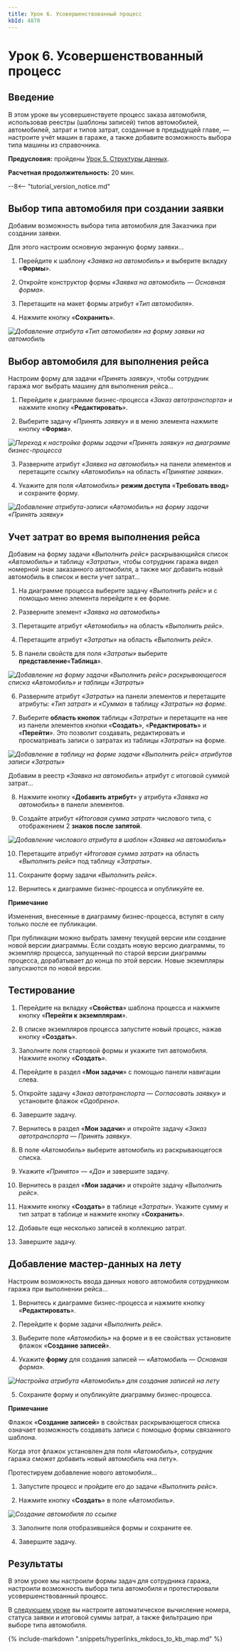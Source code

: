 ```yaml
---
title: Урок 6. Усовершенствованный процесс
kbId: 4870
---
```


# Урок 6. Усовершенствованный процесс

## Введение

В этом уроке вы усовершенствуете процесс заказа автомобиля, использовав реестры (шаблоны записей) типов автомобилей, автомобилей, затрат и типов затрат, созданные в предыдущей главе, — настроите учёт машин в гараже, а также добавите возможность выбора типа машины из справочника.

**Предусловия:** пройдены [Урок 5. Структуры данных](https://kb.comindware.ru/article.php?id=4869).

**Расчетная продолжительность:** 20 мин.

--8<-- "tutorial_version_notice.md"

## Выбор типа автомобиля при создании заявки

Добавим возможность выбора типа автомобиля для Заказчика при создании заявки.

Для этого настроим основную экранную форму заявки…

1. Перейдите к шаблону *«Заявка на автомобиль»* и выберите вкладку «**Формы**».

2. Откройте конструктор формы *«Заявка на автомобиль — Основная форма»*.

3. Перетащите на макет формы атрибут *«Тип автомобиля»*.

4. Нажмите кнопку «**Сохранить**».

_![Добавление атрибута «Тип автомобиля» на форму заявки на автомобиль](https://kb.comindware.ru/assets/img_6243638b64bb5.png)_

## Выбор автомобиля для выполнения рейса

Настроим форму для задачи *«Принять заявку»*, чтобы сотрудник гаража мог выбрать машину для выполнения рейса…

1. Перейдите к диаграмме бизнес-процесса *«Заказ автотранспорта»* и нажмите кнопку «**Редактировать**».

2. Выберите задачу *«Принять заявку»* и в меню элемента нажмите кнопку «**Форма**».

_![Переход к настройке формы задачи «Принять заявку» на диаграмме бизнес-процесса](https://kb.comindware.ru/assets/img_6311c2bd7100c.png)_

3. Разверните атрибут *«Заявка на автомобиль»* на панели элементов и перетащите ссылку *«Автомобиль»* на область *«Принятие заявки»*.

4. Укажите для поля *«Автомобиль»* **режим доступа** «**Требовать ввод**» и сохраните форму.

_![Добавление атрибута-записи «Автомобиль» на форму задачи «Принять заявку»](https://kb.comindware.ru/assets/img_6243655bcc67c.png)_

## Учет затрат во время выполнения рейса

Добавим на форму задачи *«Выполнить рейс»* раскрывающийся список *«Автомобиль»* и таблицу *«Затраты»*, чтобы сотрудник гаража видел номерной знак заказанного автомобиля, а также мог добавить новый автомобиль в список и вести учет затрат…

1. На диаграмме процесса выберите задачу *«Выполнить рейс»* и с помощью меню элемента перейдите к ее форме.

2. Разверните элемент *«Заявка на автомобиль»*

3. Перетащите атрибут *«Автомобиль»* на область *«Выполнить рейс».*

4. Перетащите атрибут *«Затраты»* на область *«Выполнить рейс».*

5. В панели свойств для поля *«Затраты»* выберите **представление**«**Таблица**».

_![Добавление на форму задачи «Выполнить рейс» раскрывающегося списка «Автомобиль» и таблицы «Затраты»](https://kb.comindware.ru/assets/img_62436844c3a8e.png)_

6. Разверните атрибут *«Затраты»* на панели элементов и перетащите атрибуты: *«Тип затрат»* и *«Сумма»* в таблицу *«Затраты» на форме.*

7. Выберите **область кнопок** таблицы *«Затраты»* и перетащите на нее из панели элементов кнопки «**Создать**», «**Редактировать**» и «**Перейти**». Это позволит создавать, редактировать и просматривать записи о затратах из таблицы *«Затраты»* на форме.

_![Добавление в таблицу на форме задачи «Выполнить рейс» атрибутов записи «Затраты»](https://kb.comindware.ru/assets/img_62436a3154517.png)_

Добавим в реестр *«Заявка на автомобиль»* атрибут с итоговой суммой затрат…

8. Нажмите кнопку «**Добавить атрибут**» у атрибута *«Заявка на автомобиль»* в панели элементов.

9. Создайте атрибут *«Итоговая сумма затрат»* числового типа, с отображением 2 **знаков после запятой**.

_![Добавление числового атрибута в шаблон «Заявка на автомобиль»](https://kb.comindware.ru/assets/img_6311c609a66c7.png)_

10. Перетащите атрибут *«Итоговая сумма затрат»* на область *«Выполнить рейс»* под таблицу *«Затраты»*.

11. Сохраните форму задачи *«Выполнить рейс»*.

12. Вернитесь к диаграмме бизнес-процесса и опубликуйте ее.

**Примечание**

Изменения, внесенные в диаграмму бизнес-процесса, вступят в силу только после ее публикации. 

При публикации можно выбрать замену текущей версии или создание новой версии диаграммы.
Если создать новую версию диаграммы, то экземпляр процесса, запущенный по старой версии диаграммы процесса, дорабатывает до конца по этой версии.
Новые экземпляры запускаются по новой версии.

## Тестирование

1. Перейдите на вкладку «**Свойства**» шаблона процесса и нажмите кнопку «**Перейти к экземплярам**».

2. В списке экземпляров процесса запустите новый процесс, нажав кнопку «**Создать**».

3. Заполните поля стартовой формы и укажите тип автомобиля. Нажмите кнопку «**Создать**».

4. Перейдите в раздел «**Мои задачи**» с помощью панели навигации слева.

5. Откройте задачу *«Заказ автотранспорта — Согласовать заявку»* и установите флажок *«Одобрено».*

6. Завершите задачу.

7. Вернитесь в раздел «**Мои задачи**» и откройте задачу *«Заказ автотранспорта — Принять заявку».*

8. В поле *«Автомобиль»* выберите автомобиль из раскрывающегося списка.

9. Укажите *«Принято» — «Да»* и завершите задачу.

10. Вернитесь в раздел «**Мои задачи**» и откройте задачу *«Выполнить рейс».*

11. Нажмите кнопку «**Создать**» в таблице *«Затраты»*. Укажите сумму и тип затрат в таблице и нажмите кнопку «**Сохранить**».

12. Добавьте еще несколько записей в коллекцию затрат.

13. Завершите задачу.

## Добавление мастер-данных на лету

Настроим возможность ввода данных нового автомобиля сотрудником гаража при выполнении рейса…

1. Вернитесь к диаграмме бизнес-процесса и нажмите кнопку «**Редактировать**».

2. Перейдите к форме задачи *«Выполнить рейс».*

3. Выберите поле *«Автомобиль»* на форме и в ее свойствах установите флажок «**Создание записей**».

4. Укажите **форму** для создания записей — *«Автомобиль — Основная форма».*

_![Настройка атрибута «Автомобиль» для создания записей на лету](https://kb.comindware.ru/assets/img_62436fdbdf697.png)_

5. Сохраните форму и опубликуйте диаграмму бизнес-процесса.

**Примечание**

Флажок «**Создание записей**» в свойствах раскрывающегося списка означает возможность создавать записи с помощью формы связанного шаблона. 

Когда этот флажок установлен для поля *«Автомобиль»*, сотрудник гаража сможет добавить новый автомобиль «на лету».

Протестируем добавление нового автомобиля…

1. Запустите процесс и пройдите его до задачи *«Выполнить рейс».*

2. Нажмите кнопку «**Создать**» в поле *«Автомобиль».*

_![Создание автомобиля по ссылке](https://kb.comindware.ru/assets/img_6311ca66b0f71.png)_

3. Заполните поля отобразившейся формы и сохраните ее.

4. Завершите задачу.

## Результаты

В этом уроке мы настроили формы задач для сотрудника гаража, настроили возможность выбора типа автомобиля и протестировали усовершенствованный процесс.

В  [следующем уроке](https://kb.comindware.ru/article.php?id=4872)  вы настроите автоматическое вычисление номера, статуса заявки и итоговой суммы затрат, а также фильтрацию при выборе типа автомобиля.

{% include-markdown ".snippets/hyperlinks_mkdocs_to_kb_map.md" %}
